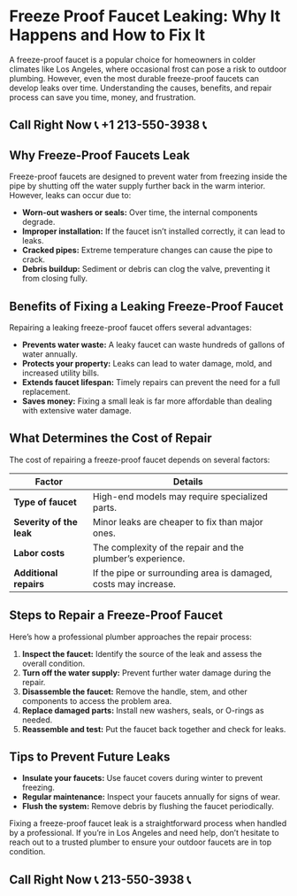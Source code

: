 # Freeze Proof Faucet Leaking: Why It Happens and How to Fix It  

A freeze-proof faucet is a popular choice for homeowners in colder climates like Los Angeles, where occasional frost can pose a risk to outdoor plumbing. However, even the most durable freeze-proof faucets can develop leaks over time. Understanding the causes, benefits, and repair process can save you time, money, and frustration.  

## Call Right Now 📞 +1 213-550-3938 📞

## Why Freeze-Proof Faucets Leak  

Freeze-proof faucets are designed to prevent water from freezing inside the pipe by shutting off the water supply further back in the warm interior. However, leaks can occur due to:  

- **Worn-out washers or seals:** Over time, the internal components degrade.  
- **Improper installation:** If the faucet isn’t installed correctly, it can lead to leaks.  
- **Cracked pipes:** Extreme temperature changes can cause the pipe to crack.  
- **Debris buildup:** Sediment or debris can clog the valve, preventing it from closing fully.  

## Benefits of Fixing a Leaking Freeze-Proof Faucet  

Repairing a leaking freeze-proof faucet offers several advantages:  

- **Prevents water waste:** A leaky faucet can waste hundreds of gallons of water annually.  
- **Protects your property:** Leaks can lead to water damage, mold, and increased utility bills.  
- **Extends faucet lifespan:** Timely repairs can prevent the need for a full replacement.  
- **Saves money:** Fixing a small leak is far more affordable than dealing with extensive water damage.  

## What Determines the Cost of Repair  

The cost of repairing a freeze-proof faucet depends on several factors:  

| **Factor**               | **Details**                                                                 |  
|--------------------------|-----------------------------------------------------------------------------|  
| **Type of faucet**        | High-end models may require specialized parts.                              |  
| **Severity of the leak**  | Minor leaks are cheaper to fix than major ones.                             |  
| **Labor costs**           | The complexity of the repair and the plumber’s experience.                 |  
| **Additional repairs**     | If the pipe or surrounding area is damaged, costs may increase.             |  

## Steps to Repair a Freeze-Proof Faucet  

Here’s how a professional plumber approaches the repair process:  

1. **Inspect the faucet:** Identify the source of the leak and assess the overall condition.  
2. **Turn off the water supply:** Prevent further water damage during the repair.  
3. **Disassemble the faucet:** Remove the handle, stem, and other components to access the problem area.  
4. **Replace damaged parts:** Install new washers, seals, or O-rings as needed.  
5. **Reassemble and test:** Put the faucet back together and check for leaks.  

## Tips to Prevent Future Leaks  

- **Insulate your faucets:** Use faucet covers during winter to prevent freezing.  
- **Regular maintenance:** Inspect your faucets annually for signs of wear.  
- **Flush the system:** Remove debris by flushing the faucet periodically.  

Fixing a freeze-proof faucet leak is a straightforward process when handled by a professional. If you’re in Los Angeles and need help, don’t hesitate to reach out to a trusted plumber to ensure your outdoor faucets are in top condition.
## Call Right Now 📞 213-550-3938 📞